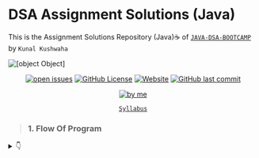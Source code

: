 # DSA Assignment Solutions (Java)
This is the Assignment Solutions Repository (Java)☕ of [`JAVA-DSA-BOOTCAMP`](https://github.com/kunal-kushwaha/DSA-Bootcamp-Java) by `Kunal Kushwaha`

![[object Object]](https://socialify.git.ci/Soumajit-Roy/DSA-Assignment-Solution/image?description=1&font=KoHo&logo=https%3A%2F%2Fi.ibb.co%2FxgKq93p%2Fpngaaa-com-3716268.png&owner=1&pattern=Circuit%20Board&theme=Dark)

<div align="center">

<a href="https://github.com/Soumajit-Roy/DSA-Assignment-Solution/issues"><img alt="open issues" src="https://img.shields.io/bitbucket/issues-raw/Soumajit-Roy/DSA-Assignment-Solution?style=flat-square"></a>
<a href="https://github.com/Soumajit-Roy/DSA-Assignment-Solution/blob/main/LICENSE"><img alt="GitHub License" src="https://img.shields.io/github/license/Soumajit-Roy/DSA-Assignment-Solution?style=flat-square"></a>
<a href="https://soumajit-roy.github.io/DSA-Assignment-Solution/"><img alt="Website" src="https://img.shields.io/website?style=flat-square&url=https%3A%2F%2Fsoumajit-roy.github.io%2FDSA-Assignment-Solution%2F"></a>
<a href="https://github.com/Soumajit-Roy/DSA-Assignment-Solution/commits/main"><img alt="GitHub last commit" src="https://img.shields.io/github/last-commit/Soumajit-Roy/DSA-Assignment-Solution?style=flat-square"></a>

<a href="https://github.com/Soumajit-Roy"><img alt="by me" src="https://i.ibb.co/MB6mvwt/by-soumajit-roy.png"></a>

</div>
<div align="center">

[`Syllabus`](https://github.com/kunal-kushwaha/DSA-Bootcamp-Java/blob/main/SYLLABUS.md)

</div>

>### 1. Flow Of Program
<details>
  <summary>👇</summary>
  
  0. [Questions](https://github.com/Soumajit-Roy/DSA-Assignment-Solution/blob/main/Flow%20Of%20Program/00%20Questions.md)
  1. [Q1 Solution](Flow%20Of%20Program/Q1%20Solution.md)
  2. [Q2 Solution](Flow%20Of%20Program/Q2%20Solution.md)
  3. [Q3 Solution](Flow%20Of%20Program/Q3%20Solution.md)
  4. [Q4 Solution](Flow%20Of%20Program/Q4%20Solution.md)
  5. [Q5 Solution](Flow%20Of%20Program/Q5%20Solution.md)
</details>